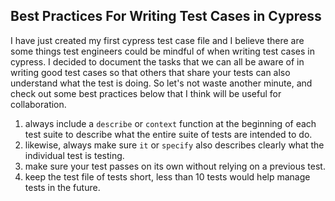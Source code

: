 ## Best Practices For Writing Test Cases in Cypress

I have just created my first cypress test case file and I believe there are some things test engineers could be mindful of when writing test cases in cypress. 
I decided to document the tasks that we can all be aware of in writing good test cases so that others that share your tests can also understand what the test is doing.
So let's not waste another minute, and check out some best practices below that I think will be useful for collaboration.

1.  always include a `describe` or `context` function at the beginning of each test suite to describe what the entire suite of tests are intended to do.
2.  likewise, always make sure `it` or `specify` also describes clearly what the individual test is testing.
3.  make sure your test passes on its own without relying on a previous test.
4.  keep the test file of tests short, less than 10 tests would help manage tests in the future.
